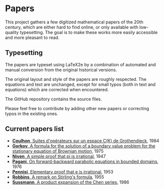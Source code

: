 # Papers

This project gathers a few digitized mathematical papers of the 20th century, which are either hard to find online, or only available with low-quality typesetting. The goal is to make these works more easily accessible and more pleasant to read.

## Typesetting

The papers are typeset using LaTeX2e by a combination of automated and manual conversion from the original historical versions.

The original layout and style of the papers are roughly respected. The equations and text are unchanged, except for small typos (both in text and equations) which are corrected when encountered.

The GitHub repository contains the source files.

Please feel free to contribute by adding other new papers or correcting typos in the existing ones.

## Current papers list 

- [**Coulhon**, Suites d'opérateurs sur un espace C(K) de Grothendieck](pdf/Coulhon-1984.pdf), 1984
- [**Gorkov**, A formula for the solution of a boundary value problem for the stationary equation of Brownian motion](pdf/Gorkov-1975.pdf), 1975
- [**Niven**, A simple proof that pi is irrational](pdf/Niven-1947.pdf), 1947
- [**Pagani**, On forward-backward parabolic equations in bounded domains](pdf/Pagani-1976.pdf), 1976
- [**Pennisi**, Elementary proof that e is irrational](pdf/Pennisi-1953.pdf), 1953
- [**Robbins**, A remark on Stirling's formula](pdf/Robbins-1955.pdf), 1955
- [**Sussmann**, A product expansion of the Chen series](pdf/Sussmann-1986.pdf), 1986
